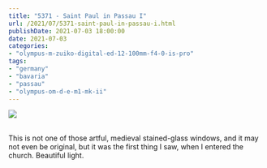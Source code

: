 ```yaml
---
title: "5371 - Saint Paul in Passau I"
url: /2021/07/5371-saint-paul-in-passau-i.html
publishDate: 2021-07-03 18:00:00
date: 2021-07-03
categories:
- "olympus-m-zuiko-digital-ed-12-100mm-f4-0-is-pro"
tags:
- "germany"
- "bavaria"
- "passau"
- "olympus-om-d-e-m1-mk-ii"
---
```

<div class="container">
<div class="center"><a target="_blank" href="https://d25zfm9zpd7gm5.cloudfront.net/1200x1200/2019/20190620_145143_lr.jpg"><img class="webfeedsFeaturedVisual" src="https://d25zfm9zpd7gm5.cloudfront.net/0600x0600/2019/20190620_145143_lr.jpg" /></a></div>
</div>
<br />

This is not one of those artful, medieval stained-glass
windows, and it may not even be original, but it was the
first thing I saw, when I entered the church. Beautiful
light.
